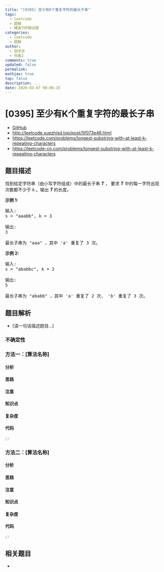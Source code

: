 ```yaml
---
title: "[0395] 至少有K个重复字符的最长子串"
tags:
  - leetcode
  - 题解
  - 精选TOP面试题
categories:
  - leetcode
  - 题解
author:
  - 张学志
  - 作者2
comments: true
updated: false
permalink:
mathjax: true
top: false
description: ...
date: 2020-03-07 00:06:35
---
```



# [0395] 至少有K个重复字符的最长子串
* [GitHub](https://github.com/algoboy101/LeetCodeCrowdsource/tree/master/_posts/QA/%5B0395%5D%20%E8%87%B3%E5%B0%91%E6%9C%89K%E4%B8%AA%E9%87%8D%E5%A4%8D%E5%AD%97%E7%AC%A6%E7%9A%84%E6%9C%80%E9%95%BF%E5%AD%90%E4%B8%B2.md)
* http://leetcode.xuezhisd.top/post/5f073e46.html
* https://leetcode.com/problems/longest-substring-with-at-least-k-repeating-characters
* https://leetcode-cn.com/problems/longest-substring-with-at-least-k-repeating-characters


## 题目描述

<p>找到给定字符串（由小写字符组成）中的最长子串 <strong><em>T</em></strong> ，&nbsp;要求&nbsp;<strong><em>T</em></strong>&nbsp;中的每一字符出现次数都不少于 <em>k</em> 。输出 <strong><em>T&nbsp;</em></strong>的长度。</p>

<p><strong>示例 1:</strong></p>

<pre>
输入:
s = &quot;aaabb&quot;, k = 3

输出:
3

最长子串为 &quot;aaa&quot; ，其中 &#39;a&#39; 重复了 3 次。
</pre>

<p><strong>示例 2:</strong></p>

<pre>
输入:
s = &quot;ababbc&quot;, k = 2

输出:
5

最长子串为 &quot;ababb&quot; ，其中 &#39;a&#39; 重复了 2 次， &#39;b&#39; 重复了 3 次。
</pre>



## 题目解析
* [请一句话描述题目...]

### 不确定性


### 方法一：[算法名称]

#### 分析

#### 思路

#### 注意

#### 知识点

#### 复杂度

#### 代码

```cpp
//
```


### 方法二：[算法名称]

#### 分析

#### 思路

#### 注意

#### 知识点

#### 复杂度

#### 代码

```cpp
//
```


## 相关题目
* 
